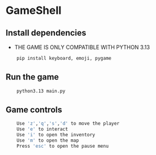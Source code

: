 # GameShell

## Install dependencies

- THE GAME IS ONLY COMPATIBLE WITH PYTHON 3.13

```bash
    pip install keyboard, emoji, pygame
```

## Run the game

```bash
    python3.13 main.py
```

## Game controls

```bash
    Use 'z','q','s','d' to move the player
    Use 'e' to interact
    Use 'i' to open the inventory
    Use 'm' to open the map
    Press 'esc' to open the pause menu
```
